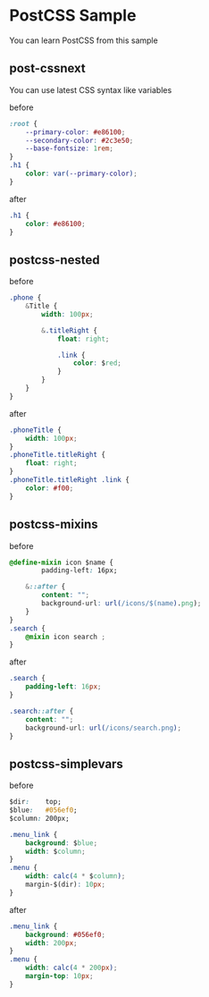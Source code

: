 # PostCSS Sample

You can learn PostCSS from this sample


## post-cssnext
You can use latest CSS syntax like variables

before
```css
:root {
	--primary-color: #e86100;
	--secondary-color: #2c3e50;
	--base-fontsize: 1rem;
}
.h1 {
	color: var(--primary-color);
}
```

after
```css
.h1 {
	color: #e86100;
}
```

## postcss-nested

before
```css
.phone {
	&Title {
		width: 100px;

		&.titleRight {
			float: right;

			.link {
				color: $red;
			}
		}
	}
}
```

after
```css
.phoneTitle {
	width: 100px;
}
.phoneTitle.titleRight {
	float: right;
}
.phoneTitle.titleRight .link {
	color: #f00;
}
```

## postcss-mixins
before
```css
@define-mixin icon $name {
		padding-left: 16px;

	&::after {
		content: "";
		background-url: url(/icons/$(name).png);
	}
}
.search {
	@mixin icon search ;
}
```

after
```css
.search {
	padding-left: 16px;
}

.search::after {
	content: "";
	background-url: url(/icons/search.png);
}
```

## postcss-simplevars

before
```css
$dir:    top;
$blue:   #056ef0;
$column: 200px;

.menu_link {
    background: $blue;
    width: $column;
}
.menu {
    width: calc(4 * $column);
    margin-$(dir): 10px;
}
```

after
```css
.menu_link {
    background: #056ef0;
    width: 200px;
}
.menu {
    width: calc(4 * 200px);
    margin-top: 10px;
}
```
